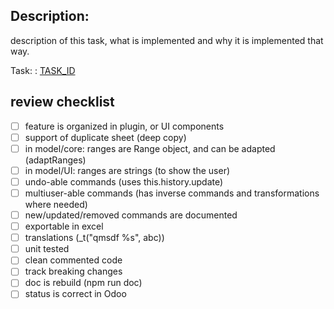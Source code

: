 ## Description:

description of this task, what is implemented and why it is implemented that way.

Task: : [TASK_ID](https://www.odoo.com/web#id=TASK_ID&action=333&active_id=2328&model=project.task&view_type=form&cids=1&menu_id=4720)

## review checklist

- [ ] feature is organized in plugin, or UI components
- [ ] support of duplicate sheet (deep copy)
- [ ] in model/core: ranges are Range object, and can be adapted (adaptRanges)
- [ ] in model/UI: ranges are strings (to show the user)
- [ ] undo-able commands (uses this.history.update)
- [ ] multiuser-able commands (has inverse commands and transformations where needed)
- [ ] new/updated/removed commands are documented
- [ ] exportable in excel
- [ ] translations (\_t("qmsdf %s", abc))
- [ ] unit tested
- [ ] clean commented code
- [ ] track breaking changes
- [ ] doc is rebuild (npm run doc)
- [ ] status is correct in Odoo